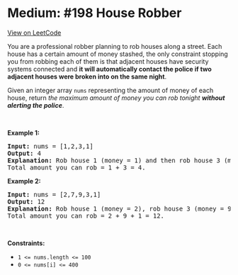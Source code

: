 
Medium: #198 House Robber
=======================
[View on LeetCode](https://leetcode.com/problems/house-robber/)
</hr>
<p>You are a professional robber planning to rob houses along a street. Each house has a certain amount of money stashed, the only constraint stopping you from robbing each of them is that adjacent houses have security systems connected and <b>it will automatically contact the police if two adjacent houses were broken into on the same night</b>.</p>

<p>Given an integer array <code>nums</code> representing the amount of money of each house, return <em>the maximum amount of money you can rob tonight <b>without alerting the police</b></em>.</p>

<p>&nbsp;</p>
<p><strong class="example">Example 1:</strong></p>

<pre>
<strong>Input:</strong> nums = [1,2,3,1]
<strong>Output:</strong> 4
<strong>Explanation:</strong> Rob house 1 (money = 1) and then rob house 3 (money = 3).
Total amount you can rob = 1 + 3 = 4.
</pre>

<p><strong class="example">Example 2:</strong></p>

<pre>
<strong>Input:</strong> nums = [2,7,9,3,1]
<strong>Output:</strong> 12
<strong>Explanation:</strong> Rob house 1 (money = 2), rob house 3 (money = 9) and rob house 5 (money = 1).
Total amount you can rob = 2 + 9 + 1 = 12.
</pre>

<p>&nbsp;</p>
<p><strong>Constraints:</strong></p>

<ul>
	<li><code>1 &lt;= nums.length &lt;= 100</code></li>
	<li><code>0 &lt;= nums[i] &lt;= 400</code></li>
</ul>

